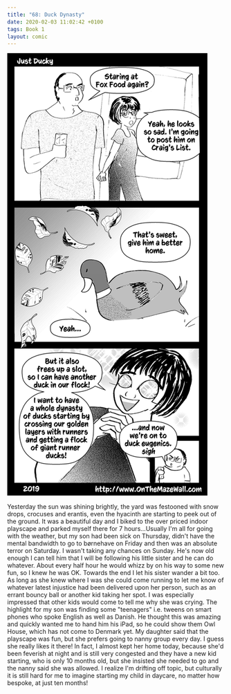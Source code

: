```yaml
---
title: "68: Duck Dynasty"
date: 2020-02-03 11:02:42 +0100
tags: Book 1
layout: comic
---
```


![68: Duck Dynasty](/comics/Book_1_-_068_Duck_Dynasty.png)

Yesterday the sun was shining brightly, the yard was festooned with snow drops, crocuses and erantis, even the hyacinth are starting to peek out of the ground. It was a beautiful day and I biked to the over priced indoor playscape and parked myself there for 7 hours...Usually I'm all for going with the weather, but my son had been sick on Thursday, didn't have the mental bandwidth to go to børnehave on Friday and then was an absolute terror on Saturday. I wasn't taking any chances on Sunday. He's now old enough I can tell him that I will be following his little sister and he can do whatever. About every half hour he would whizz by on his way to some new fun, so I knew he was OK. Towards the end I let his sister wander a bit too. As long as she knew where I was she could come running to let me know of whatever latest injustice had been delivered upon her person, such as an errant bouncy ball or another kid taking her spot. I was especially impressed that other kids would come to tell me why she was crying. The highlight for my son was finding some "teenagers" i.e. tweens on smart phones who spoke English as well as Danish. He thought this was amazing and quickly wanted me to hand him his iPad, so he could show them Owl House, which has not come to Denmark yet. My daughter said that the playscape was fun, but she prefers going to nanny group every day. I guess she really likes it there! In fact, I almost kept her home today, because she'd been feverish at night and is still very congested and they have a new kid starting, who is only 10 months old, but she insisted she needed to go and the nanny said she was allowed. I realize I'm drifting off topic, but culturally it is still hard for me to imagine starting my child in daycare, no matter how bespoke, at just ten months!
